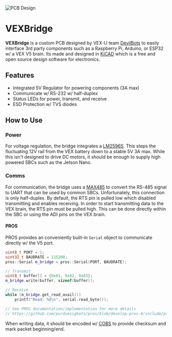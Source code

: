 
![PCB Design](https://i.imgur.com/J7RirB9.png)
# VEXBridge
**VEXBridge** is a custom PCB designed by VEX-U team [DevilBots](https://devilbots.org) to easily interface 3rd party components such as a Raspberry Pi, Arduino, or ESP32 w/ a VEX V5 brain. Its made and designed in [KiCAD](https://www.kicad.org/) which is a free and open source design software for electronics.

## Features

- Integrated 5V Regulator for powering components (3A max)
- Communicate w/ RS-232 w/ half-duplex
- Status LEDs for power, transmit, and receive
- ESD Protection w/ TVS diodes

## How to Use

### Power

For voltage regulation, the bridge integrates a [LM2596S](https://www.ti.com/lit/ds/symlink/lm2596.pdf). This steps the fluctuating 12V rail from the VEX battery down to a stable 5V 3A max. While this isn't designed to drive DC motors, it should be enough to supply high powered SBCs such as the Jetson Nano.

### Comms

For communication, the bridge uses a [MAX485](https://www.analog.com/media/en/technical-documentation/data-sheets/MAX1487-MAX491.pdf) to convert the RS-485 signal to UART that can be used by common SBCs. Unfortunately, this connection is only half-duplex. By default, the RTS pin is pulled low which disabled transmitting and enables receiving. In order to start transmitting data to the VEX brain, the RTS pin must be pulled high. This can be done directly within the SBC or using the ADI pins on the VEX brain.

#### PROS

PROS provides an conveniently built-in `Serial` object to communicate directly w/ the V5 port.
```cpp
uint8_t PORT = 1;
uint32_t BAUDRATE = 115200;
pros::Serial m_bridge = pros::Serial(PORT, BAUDRATE);

// Transmit
uint8_t buffer[] = {0x01, 0x02, 0x03};
m_bridge.write(buffer, sizeof(buffer));

// Receive
while (m_bridge.get_read_avail())
	printf("Read: %d\n", serial.read_byte());

// See PROS documentation/implementation for more details
// https://github.com/purduesigbots/pros/blob/develop-pros-4/include/pros/serial.hpp
```
When writing data, it should be encoded w/ [COBS](https://en.wikipedia.org/wiki/Consistent_Overhead_Byte_Stuffing) to provide checksum and mark packet beginning/end. 
